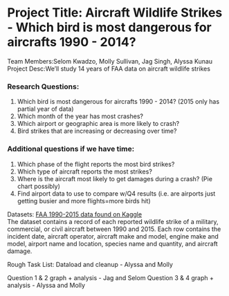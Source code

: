<h1> Project Title: Aircraft Wildlife Strikes - Which bird is most dangerous for aircrafts 1990 - 2014? </h1>  
Team Members:Selom Kwadzo, Molly Sullivan, Jag Singh, Alyssa Kunau <br>
Project Desc:We’ll study 14 years of FAA data on aircraft wildlife strikes <br>  

### Research Questions:
1. Which bird is most dangerous for aircrafts 1990 - 2014?  (2015 only has partial year of data)
2. Which month of the year has most crashes?
3. Which airport or geographic area is more likely to crash?
4. Bird strikes that are increasing or decreasing over time?

### Additional questions if we have time:
1. Which phase of the flight reports the most bird strikes?
2. Which type of aircraft reports the most strikes?
3. Where is the aircraft most likely to get damages during a crash? (Pie chart possibly)
4. Find airport data to use to compare w/Q4 results (i.e. are airports just getting busier and more flights=more birds hit)

Datasets: [FAA 1990-2015 data found on Kaggle](https://www.kaggle.com/faa/wildlife-strikes)  
The dataset contains a record of each reported wildlife strike of a military, commercial, or civil aircraft between 1990 and 2015. Each row contains the incident date, aircraft operator, aircraft make and model, engine make and model, airport name and location, species name and quantity, and aircraft damage.


Rough Task List:
Dataload and cleanup - Alyssa and Molly

Question 1 & 2 graph + analysis - Jag and Selom
Question 3 & 4 graph + analysis - Alyssa and Molly

